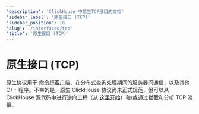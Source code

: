 ```yaml
---
'description': 'ClickHouse 中原生TCP接口的文档'
'sidebar_label': '原生接口 (TCP)'
'sidebar_position': 18
'slug': '/interfaces/tcp'
'title': '原生接口 (TCP)'
---
```



# 原生接口 (TCP)

原生协议用于 [命令行客户端](../interfaces/cli.md)、在分布式查询处理期间的服务器间通信，以及其他 C++ 程序。不幸的是，原生 ClickHouse 协议尚未正式规范，但可以从 ClickHouse 源代码中进行逆向工程（从 [这里开始](https://github.com/ClickHouse/ClickHouse/tree/master/src/Client)）和/或通过拦截和分析 TCP 流量。
